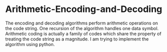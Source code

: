 # Arithmetic-Encoding-and-Decoding
The encoding and decoding algorithms perform arithmetic operations on the code string. One recursion of the algorithm handles one data symbol. Arithmetic coding is actually a family of codes which share the property of treating the code string as a magnitude. I am trying to implement the algorithm using python.
